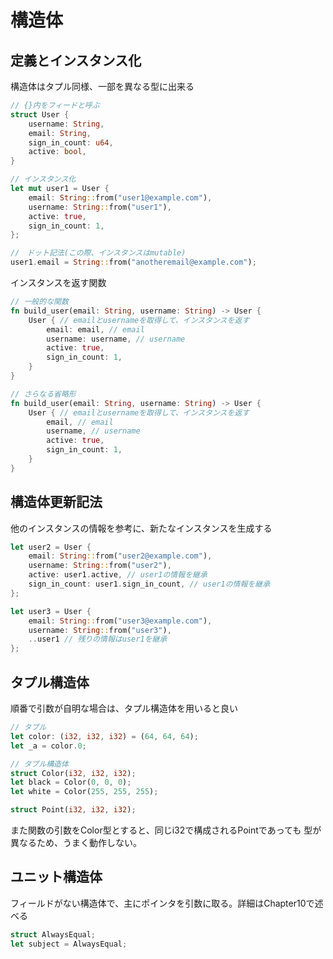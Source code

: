 # 構造体
## 定義とインスタンス化
構造体はタプル同様、一部を異なる型に出来る
```rust
// {}内をフィードと呼ぶ
struct User {
    username: String,
    email: String,
    sign_in_count: u64,
    active: bool,
}

// インスタンス化
let mut user1 = User {
    email: String::from("user1@example.com"),
    username: String::from("user1"),
    active: true,
    sign_in_count: 1,
};

//　ドット記法(この際、インスタンスはmutable)
user1.email = String::from("anotheremail@example.com");
```

インスタンスを返す関数
```rust
// 一般的な関数
fn build_user(email: String, username: String) -> User {
    User { // emailとusernameを取得して、インスタンスを返す 
        email: email, // email
        username: username, // username 
        active: true,
        sign_in_count: 1,
    }
}

// さらなる省略形
fn build_user(email: String, username: String) -> User {
    User { // emailとusernameを取得して、インスタンスを返す 
        email, // email
        username, // username 
        active: true,
        sign_in_count: 1,
    }
}
```

## 構造体更新記法
他のインスタンスの情報を参考に、新たなインスタンスを生成する
```rust
let user2 = User {
    email: String::from("user2@example.com"),
    username: String::from("user2"),
    active: user1.active, // user1の情報を継承
    sign_in_count: user1.sign_in_count, // user1の情報を継承
};

let user3 = User {
    email: String::from("user3@example.com"),
    username: String::from("user3"),
    ..user1 // 残りの情報はuser1を継承
};
```

## タプル構造体
順番で引数が自明な場合は、タプル構造体を用いると良い
```rust
// タプル
let color: (i32, i32, i32) = (64, 64, 64);
let _a = color.0;

// タプル構造体
struct Color(i32, i32, i32);
let black = Color(0, 0, 0);
let white = Color(255, 255, 255);

struct Point(i32, i32, i32);
```
また関数の引数をColor型とすると、同じi32で構成されるPointであっても  型が異なるため、うまく動作しない。

## ユニット構造体
フィールドがない構造体で、主にポインタを引数に取る。詳細はChapter10で述べる

```rust
struct AlwaysEqual;
let subject = AlwaysEqual;
```





